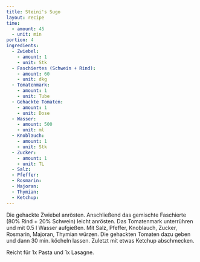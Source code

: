 ```yaml
---
title: Steini's Sugo
layout: recipe
time:
  - amount: 45
  - unit: min
portion: 4
ingredients:
  - Zwiebel:
    - amount: 1
    - unit: Stk
  - Faschiertes (Schwein + Rind):
    - amount: 60
    - unit: dkg
  - Tomatenmark:
    - amount: 1
    - unit: Tube
  - Gehackte Tomaten:
    - amount: 1
    - unit: Dose
  - Wasser:
    - amount: 500
    - unit: ml
  - Knoblauch:
    - amount: 1
    - unit: Stk
  - Zucker:
    - amount: 1
    - unit: TL
  - Salz:
  - Pfeffer:
  - Rosmarin:
  - Majoran:
  - Thymian:
  - Ketchup:
---
```

Die gehackte Zwiebel anrösten.
Anschließend das gemischte Faschierte (80% Rind + 20% Schwein) leicht anrösten.
Das Tomatenmark unterrühren und mit 0.5 l Wasser aufgießen.
Mit Salz, Pfeffer, Knoblauch, Zucker, Rosmarin, Majoran, Thymian würzen.
Die gehackten Tomaten dazu geben und dann 30 min. köcheln lassen.
Zuletzt mit etwas Ketchup abschmecken.

Reicht für 1x Pasta und 1x Lasagne.
